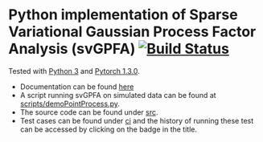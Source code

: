 # Python implementation of Sparse Variational Gaussian Process Factor Analysis (svGPFA) [![Build Status](https://travis-ci.com/joacorapela/svGPFA.svg?branch=master)](https://travis-ci.com/joacorapela/svGPFA)

Tested with [Python 3](https://www.python.org/downloads/release/python-352/) and [Pytorch 1.3.0](https://pytorch.org/).

* Documentation can be found [here](https://svgpfa.readthedocs.io/)
* A script running svGPFA on simulated data can be found at [scripts/demoPointProcess.py](scripts/demoPointProcess.py).
* The source code can be found under [src](src).
* Test cases can be found under [ci](ci) and the history of running these test can be accessed by clicking on the badge in the title.
